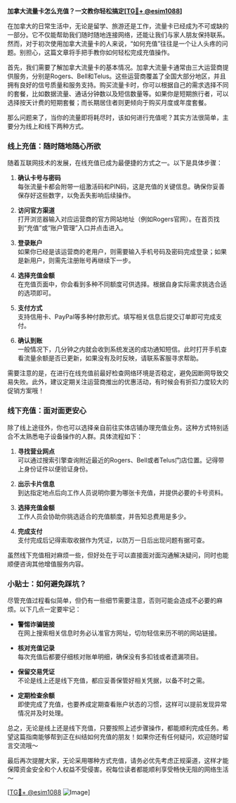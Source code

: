 **加拿大流量卡怎么充值？一文教你轻松搞定[[TG💪+ @esim1088](https://t.me/s/esim1088)]**

在加拿大的日常生活中，无论是留学、旅游还是工作，流量卡已经成为不可或缺的一部分。它不仅能帮助我们随时随地连接网络，还能让我们与家人朋友保持联系。然而，对于初次使用加拿大流量卡的人来说，“如何充值”往往是一个让人头疼的问题。别担心，这篇文章将手把手教你如何轻松完成充值操作。

首先，我们需要了解加拿大流量卡的基本情况。加拿大流量卡通常由三大运营商提供服务，分别是Rogers、Bell和Telus。这些运营商覆盖了全国大部分地区，并且拥有良好的信号质量和服务支持。购买流量卡时，你可以根据自己的需求选择不同的套餐，比如数据流量、通话分钟数以及短信数量等。如果你是短期旅行者，可以选择按天计费的短期套餐；而长期居住者则更倾向于购买月度或年度套餐。

那么问题来了，当你的流量即将耗尽时，该如何进行充值呢？其实方法很简单，主要分为线上和线下两种方式。

### 线上充值：随时随地随心所欲

随着互联网技术的发展，在线充值已成为最便捷的方式之一。以下是具体步骤：

1. **确认卡号与密码**  
   每张流量卡都会附带一组激活码和PIN码，这是充值的关键信息。确保你妥善保存好这些数字，以免丢失影响后续操作。

2. **访问官方渠道**  
   打开浏览器输入对应运营商的官方网站地址（例如Rogers官网）。在首页找到“充值”或“账户管理”入口并点击进入。

3. **登录账户**  
   如果你已经是该运营商的老用户，则需要输入手机号码及密码完成登录；如果是新用户，则需先注册账号再继续下一步。

4. **选择充值金额**  
   在充值页面中，你会看到多种不同额度可供选择。根据自身实际需求挑选合适的选项即可。

5. **支付方式**  
   支持信用卡、PayPal等多种付款形式。填写相关信息后提交订单即可完成支付。

6. **确认到账**  
   一般情况下，几分钟之内就会收到系统发送的成功通知短信。此时打开手机查看流量余额是否已更新，如果没有及时反映，请联系客服寻求帮助。

需要注意的是，在进行在线充值前最好检查网络环境是否稳定，避免因断网导致交易失败。此外，建议定期关注运营商推出的优惠活动，有时候会有折扣力度较大的促销方案哦！

### 线下充值：面对面更安心

除了线上途径外，你也可以选择亲自前往实体店铺办理充值业务。这种方式特别适合不太熟悉电子设备操作的人群。具体流程如下：

1. **寻找营业网点**  
   可以通过搜索引擎查询附近最近的Rogers、Bell或者Telus门店位置。记得带上身份证件以便验证身份。

2. **出示卡片信息**  
   到达指定地点后向工作人员说明你要为哪张卡充值，并提供必要的卡号资料。

3. **选择充值金额**  
   工作人员会协助你挑选适合的充值额度，并告知总费用是多少。

4. **完成支付**  
   支付完成后记得索取收据作为凭证，以防万一日后出现问题有据可查。

虽然线下充值相对麻烦一些，但好处在于可以直接面对面沟通解决疑问，同时也能顺便咨询其他增值服务内容。

### 小贴士：如何避免踩坑？

尽管充值过程看似简单，但仍有一些细节需要注意，否则可能会造成不必要的麻烦。以下几点一定要牢记：

- **警惕诈骗链接**  
  在网上搜索相关信息时务必认准官方网址，切勿轻信来历不明的网站链接。
  
- **核对充值记录**  
  每次充值后都要仔细核对账单明细，确保没有多扣钱或者遗漏项目。

- **保留交易凭证**  
  不论是线上还是线下充值，都应妥善保管好相关凭据，以备不时之需。

- **定期检查余额**  
  即使完成了充值，也要养成定期查看账户状态的习惯，这样可以提前发现异常情况并及时处理。

总之，无论是线上还是线下充值，只要按照上述步骤操作，都能顺利完成任务。希望这篇指南能够帮到正在纠结如何充值的朋友！如果你还有任何疑问，欢迎随时留言交流哦～

最后再次提醒大家，无论采用哪种方式充值，请务必优先考虑正规渠道，这样才能保障资金安全和个人权益不受侵害。祝每位读者都能顺利享受畅快无阻的网络生活～  

[[TG💪+ @esim1088](https://t.me/s/esim1088) ![Image](https://i.postimg.cc/4NQfJmqS/Snipaste-2025-05-13-00-14-12.png)]